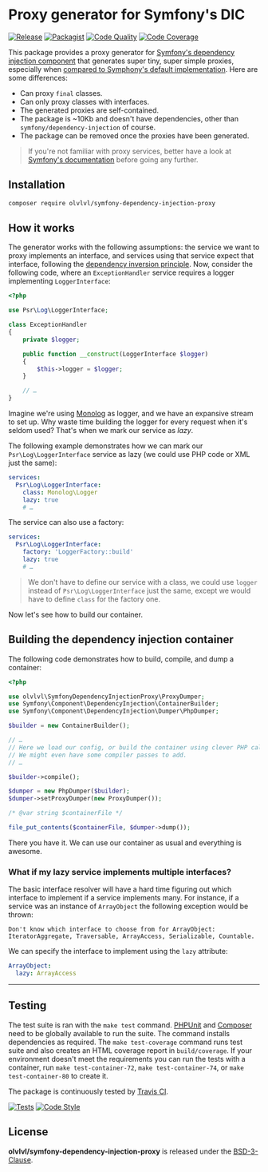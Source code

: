 # Proxy generator for Symfony's DIC

[![Release](https://img.shields.io/packagist/v/olvlvl/symfony-dependency-injection-proxy.svg)](https://packagist.org/packages/olvlvl/symfony-dependency-injection-proxy)
[![Packagist](https://img.shields.io/packagist/dt/olvlvl/symfony-dependency-injection-proxy.svg)](https://packagist.org/packages/olvlvl/symfony-dependency-injection-proxy)
[![Code Quality](https://img.shields.io/scrutinizer/g/olvlvl/symfony-dependency-injection-proxy.svg)](https://scrutinizer-ci.com/g/olvlvl/symfony-dependency-injection-proxy)
[![Code Coverage](https://img.shields.io/coveralls/olvlvl/symfony-dependency-injection-proxy.svg)](https://coveralls.io/r/olvlvl/symfony-dependency-injection-proxy)

This package provides a proxy generator for [Symfony's dependency injection component][1] that generates super tiny,
super simple proxies, especially when [compared to Symphony's default implementation][2]. Here are some differences:

- Can proxy `final` classes.
- Can only proxy classes with interfaces.
- The generated proxies are self-contained.
- The package is ~10Kb and doesn't have dependencies, other than `symfony/dependency-injection` of course.
- The package can be removed once the proxies have been generated.

> If you're not familiar with proxy services, better have a look at [Symfony's documentation][3] before going any
> further.



## Installation

```bash
composer require olvlvl/symfony-dependency-injection-proxy
```



## How it works

The generator works with the following assumptions: the service we want to proxy implements an interface, and services
using that service expect that interface, following the [dependency inversion principle][4]. Now, consider the following
code, where an `ExceptionHandler` service requires a logger implementing `LoggerInterface`:

```php
<?php

use Psr\Log\LoggerInterface;

class ExceptionHandler
{
    private $logger;

    public function __construct(LoggerInterface $logger)
    {
        $this->logger = $logger;
    }

    // …
}
```

Imagine we're using [Monolog](https://github.com/Seldaek/monolog) as logger, and we have an expansive stream to set up.
Why waste time building the logger for every request when it's seldom used? That's when we mark our service as _lazy_.

The following example demonstrates how we can mark our `Psr\Log\LoggerInterface` service as lazy (we could use PHP code
or XML just the same):

```yaml
services:
  Psr\Log\LoggerInterface:
    class: Monolog\Logger
    lazy: true
    # …
```

The service can also use a factory:

```yaml
services:
  Psr\Log\LoggerInterface:
    factory: 'LoggerFactory::build'
    lazy: true
    # …
```

> We don't have to define our service with a class, we could use `logger` instead of `Psr\Log\LoggerInterface` just
> the same, except we would have to define `class` for the factory one.

Now let's see how to build our container.



## Building the dependency injection container

The following code demonstrates how to build, compile, and dump a container:

```php
<?php

use olvlvl\SymfonyDependencyInjectionProxy\ProxyDumper;
use Symfony\Component\DependencyInjection\ContainerBuilder;
use Symfony\Component\DependencyInjection\Dumper\PhpDumper;

$builder = new ContainerBuilder();

// …
// Here we load our config, or build the container using clever PHP calls.
// We might even have some compiler passes to add.
// …

$builder->compile();

$dumper = new PhpDumper($builder);
$dumper->setProxyDumper(new ProxyDumper());

/* @var string $containerFile */

file_put_contents($containerFile, $dumper->dump());
```

There you have it. We can use our container as usual and everything is awesome.



### What if my lazy service implements multiple interfaces?

The basic interface resolver will have a hard time figuring out which interface to implement if a service implements
many. For instance, if a service was an instance of `ArrayObject` the following exception would be thrown:

```
Don't know which interface to choose from for ArrayObject: IteratorAggregate, Traversable, ArrayAccess, Serializable, Countable.
```

We can specify the interface to implement using the `lazy` attribute:

```yaml
ArrayObject:
  lazy: ArrayAccess
```



----------



## Testing

The test suite is ran with the `make test` command. [PHPUnit](https://phpunit.de/) and
[Composer](http://getcomposer.org/) need to be globally available to run the suite. The command
installs dependencies as required. The `make test-coverage` command runs test suite and also creates
an HTML coverage report in `build/coverage`. If your environment doesn't meet the requirements you can run the tests
with a container, run `make test-container-72`, `make test-container-74`, or `make test-container-80` to create it.

The package is continuously tested by [Travis CI](http://about.travis-ci.org/).

[![Tests](https://github.com/olvlvl/symfony-dependency-injection-proxy/workflows/test/badge.svg?branch=master)](https://github.com/olvlvl/symfony-dependency-injection-proxy/actions?query=workflow%3Atest)
[![Code Style](https://github.com/olvlvl/symfony-dependency-injection-proxy/workflows/code-style/badge.svg?branch=master)](https://github.com/olvlvl/symfony-dependency-injection-proxy/actions?query=workflow%3Acode-style)



## License

**olvlvl/symfony-dependency-injection-proxy** is released under the [BSD-3-Clause](LICENSE).



[1]: https://symfony.com/doc/current/components/dependency_injection.html
[2]: https://github.com/olvlvl/symfony-dependency-injection-proxy/wiki/Comparing-olvlvl's-proxy-generator-with-Symphony's
[3]: https://symfony.com/doc/current/service_container/lazy_services.html
[4]: https://en.wikipedia.org/wiki/Dependency_inversion_principle
